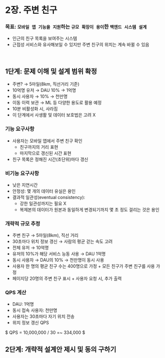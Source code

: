 
# 2장. 주변 친구

### 목표: `모바일 앱 기능을 지원`하는 `규모 확장이 용이`한 `백엔드 시스템 설계`

- 인근의 친구 목록을 보여주는 시스템
- 근접성 서비스와 유사해보일 수 있지만 주변 친구의 위치는 계속 바뀔 수 있음

<br>

## 1단계: 문제 이해 및 설계 범위 확정

- 주변? → 5마일(8km, 직선거리 기준)
- 10억명 유저 → DAU 10% → 1억명
- 동시 사용자 → 10% → 천만명
- 이동 이력 보관 → ML 등 다양한 용도로 활용 예정
- 10분 비활성화 시, 사라짐
- 이 단계에서 사생활 및 데이터 보호법은 고려 X

### 기능 요구사항

- 사용자는 모바일 앱에서 주변 친구 확인
    - 친구까지의 거리 표현
    - 마지막으로 갱신된 시간 표현
- 친구 목록은 정해진 시간(초단위)마다 갱신

### 비기능 요구사항

- 낮은 지연시간
- 안정성: 몇 개의 데이터 유실은 용인
- 결과적 일관성(eventual consistency):
    - 강한 일관성까지는 필요 X
    - 복제본의 데이터가 원본과 동일하게 변경되기까지 몇 초 정도 걸리는 것은 용인

### 개략적 규모 추정

- 주변 친구 → 5마일(8km), 직선 거리
- 30초마다 위치 정보 갱신 → 사람의 평균 걷는 속도 고려
- 전체 유저 → 10억명
- 유저의 10%가 해당 서비스 능동 사용 → DAU 1억명
- 동시 사용자 → DAU의 10% → 천만명이 동시 사용
- 사용자 한 명의 평균 친구 수는 400명으로 가정 + 모든 친구가 주변 친구를 사용 가정
- 페이지당 20명의 주변 친구 표시 + 사용자 요청 시, 추가 출력

### QPS 계산

- DAU: 1억명
- 동시 접속 사용자: 천만명
- 사용자는 30초마다 자기 위치 전송
- 위치 정보 갱신 QPS

$
QPS = 10,000,000 / 30 =~ 334,000
$

## 2단계: 개략적 설계안 제시 및 동의 구하기